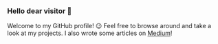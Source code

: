 ### Hello dear visitor 👋

Welcome to my GitHub profile! :wink:
Feel free to browse around and take a look at my projects. I also wrote some articles on [Medium](https://medium.com/@josip.vuger)!

<!--
**jvuger/jvuger** is a ✨ _special_ ✨ repository because its `README.md` (this file) appears on your GitHub profile.

Here are some ideas to get you started:

- 🔭 I’m currently working on ...
- 🌱 I’m currently learning ...
- 👯 I’m looking to collaborate on ...
- 🤔 I’m looking for help with ...
- 💬 Ask me about ...
- 📫 How to reach me: ...
- 😄 Pronouns: ...
- ⚡ Fun fact: ...
-->
